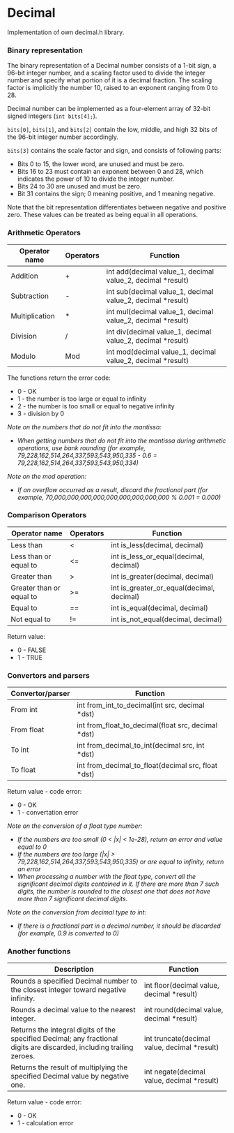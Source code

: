 # Decimal 

Implementation of own decimal.h library.

### Binary representation

The binary representation of a Decimal number consists of a 1-bit sign, a 96-bit integer number, and a scaling factor used to divide the integer number and specify what portion of it is a decimal fraction. The scaling factor is implicitly the number 10, raised to an exponent ranging from 0 to 28.

Decimal number can be implemented as a four-element array of 32-bit signed integers (`int bits[4];`).

`bits[0]`, `bits[1]`, and `bits[2]` contain the low, middle, and high 32 bits of the 96-bit integer number accordingly.

`bits[3]` contains the scale factor and sign, and consists of following parts:
- Bits 0 to 15, the lower word, are unused and must be zero.
- Bits 16 to 23 must contain an exponent between 0 and 28, which indicates the power of 10 to divide the integer number.
- Bits 24 to 30 are unused and must be zero.
- Bit 31 contains the sign; 0 meaning positive, and 1 meaning negative.

Note that the bit representation differentiates between negative and positive zero. These values can be treated as being equal in all operations.

### Arithmetic Operators

| Operator name | Operators  | Function                                                                           | 
| ------ | ------ |------------------------------------------------------------------------------------|
| Addition | + | int add(decimal value_1, decimal value_2, decimal *result)         |
| Subtraction | - | int sub(decimal value_1, decimal value_2, decimal *result) |
| Multiplication | * | int mul(decimal value_1, decimal value_2, decimal *result) | 
| Division | / | int div(decimal value_1, decimal value_2, decimal *result) |
| Modulo | Mod | int mod(decimal value_1, decimal value_2, decimal *result) |

The functions return the error code:
- 0 - OK
- 1 - the number is too large or equal to infinity
- 2 - the number is too small or equal to negative infinity
- 3 - division by 0

*Note on the numbers that do not fit into the mantissa:*
- *When getting numbers that do not fit into the mantissa during arithmetic operations, use bank rounding (for example, 79,228,162,514,264,337,593,543,950,335 - 0.6 = 79,228,162,514,264,337,593,543,950,334)*

*Note on the mod operation:*
- *If an overflow occurred as a result, discard the fractional part (for example, 70,000,000,000,000,000,000,000,000,000 % 0.001 = 0.000)*


### Comparison Operators

| Operator name | Operators  | Function | 
| ------ | ------ | ------ |
| Less than | < | int is_less(decimal, decimal) |
| Less than or equal to | <= | int is_less_or_equal(decimal, decimal) | 
| Greater than | > |  int is_greater(decimal, decimal) |
| Greater than or equal to | >= | int is_greater_or_equal(decimal, decimal) | 
| Equal to | == |  int is_equal(decimal, decimal) |
| Not equal to | != |  int is_not_equal(decimal, decimal) |

Return value:
- 0 - FALSE
- 1 - TRUE

### Convertors and parsers

| Convertor/parser | Function | 
| ------ | ------ |
| From int  | int from_int_to_decimal(int src, decimal *dst) |
| From float  | int from_float_to_decimal(float src, decimal *dst) |
| To int  | int from_decimal_to_int(decimal src, int *dst) |
| To float  | int from_decimal_to_float(decimal src, float *dst) |

Return value - code error:
- 0 - OK
- 1 - convertation error

*Note on the conversion of a float type number:*
- *If the numbers are too small (0 < |x| < 1e-28), return an error and value equal to 0*
- *If the numbers are too large (|x| > 79,228,162,514,264,337,593,543,950,335) or are equal to infinity, return an error*
- *When processing a number with the float type, convert all the significant decimal digits contained in it. If there are more than 7 such digits, the number is rounded to the closest one that does not have more than 7 significant decimal digits.*

*Note on the conversion from decimal type to int:*
- *If there is a fractional part in a decimal number, it should be discarded (for example, 0.9 is converted to 0)*


### Another functions

| Description | Function                                                         | 
| ------ |------------------------------------------------------------------|
| Rounds a specified Decimal number to the closest integer toward negative infinity. | int floor(decimal value, decimal *result)            |	
| Rounds a decimal value to the nearest integer. | int round(decimal value, decimal *result)    |
| Returns the integral digits of the specified Decimal; any fractional digits are discarded, including trailing zeroes. | int truncate(decimal value, decimal *result) |
| Returns the result of multiplying the specified Decimal value by negative one. | int negate(decimal value, decimal *result)   |

Return value - code error:
- 0 - OK
- 1 - calculation error
